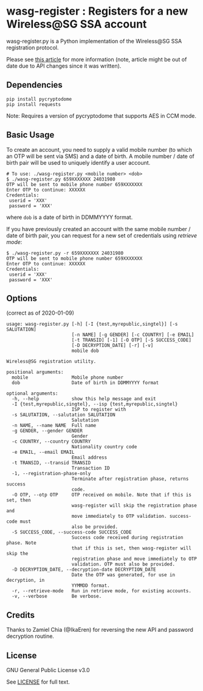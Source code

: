 wasg-register : Registers for a new Wireless@SG SSA account
===========================================================

wasg-register.py is a Python implementation of the Wireless@SG SSA
registration protocol.

Please see [this article](https://medium.com/@zerotypic/making-wireless-sgx-work-on-linux-92216c66fdb7)
for more information (note, article might be out of date due to API
changes since it was written).

## Dependencies

```
pip install pycryptodome
pip install requests
```

Note: Requires a version of pycryptodome that supports AES in CCM mode.

## Basic Usage

To create an account, you need to supply a valid mobile number (to which
an OTP will be sent via SMS) and a date of birth. A mobile number / date
of birth pair will be used to uniquely identify a user account.

```
# To use: ./wasg-register.py <mobile number> <dob>
$ ./wasg-register.py 659XXXXXXX 24031980
OTP will be sent to mobile phone number 659XXXXXXX
Enter OTP to continue: XXXXXX
Credentials:
 userid = 'XXX'
 password = 'XXX'
```
where `dob` is a date of birth in DDMMYYYY format.

If you have previously created an account with the same mobile number /
date of birth pair, you can request for a new set of credentials using
*retrieve mode*:

```
$ ./wasg-register.py -r 659XXXXXXX 24031980
OTP will be sent to mobile phone number 659XXXXXXX
Enter OTP to continue: XXXXXX
Credentials:
 userid = 'XXX'
 password = 'XXX'
```

## Options

(correct as of 2020-01-09)

```
usage: wasg-register.py [-h] [-I {test,myrepublic,singtel}] [-s SALUTATION]
                        [-n NAME] [-g GENDER] [-c COUNTRY] [-e EMAIL]
                        [-t TRANSID] [-1] [-O OTP] [-S SUCCESS_CODE]
                        [-D DECRYPTION_DATE] [-r] [-v]
                        mobile dob

Wireless@SG registration utility.

positional arguments:
  mobile                Mobile phone number
  dob                   Date of birth in DDMMYYYY format

optional arguments:
  -h, --help            show this help message and exit
  -I {test,myrepublic,singtel}, --isp {test,myrepublic,singtel}
                        ISP to register with
  -s SALUTATION, --salutation SALUTATION
                        Salutation
  -n NAME, --name NAME  Full name
  -g GENDER, --gender GENDER
                        Gender
  -c COUNTRY, --country COUNTRY
                        Nationality country code
  -e EMAIL, --email EMAIL
                        Email address
  -t TRANSID, --transid TRANSID
                        Transaction ID
  -1, --registration-phase-only
                        Terminate after registration phase, returns success
                        code.
  -O OTP, --otp OTP     OTP received on mobile. Note that if this is set, then
                        wasg-register will skip the registration phase and
                        move immediately to OTP validation. success-code must
                        also be provided.
  -S SUCCESS_CODE, --success-code SUCCESS_CODE
                        Success code received during registration phase. Note
                        that if this is set, then wasg-register will skip the
                        registration phase and move immediately to OTP
                        validation. OTP must also be provided.
  -D DECRYPTION_DATE, --decryption-date DECRYPTION_DATE
                        Date the OTP was generated, for use in decryption, in
                        YYMMDD format.
  -r, --retrieve-mode   Run in retrieve mode, for existing accounts.
  -v, --verbose         Be verbose.
```

## Credits

Thanks to Zamiel Chia (@IkaEren) for reversing the new API and password
decryption routine.

## License

GNU General Public License v3.0

See [LICENSE](/LICENSE) for full text.
